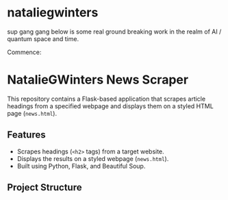# nataliegwinters
sup gang gang
below is some real ground breaking work in the realm of AI / quantum space and time.

Commence:

# NatalieGWinters News Scraper

This repository contains a Flask-based application that scrapes article headings from a specified webpage and displays them on a styled HTML page (`news.html`).

## Features
- Scrapes headings (`<h2>` tags) from a target website.
- Displays the results on a styled webpage (`news.html`).
- Built using Python, Flask, and Beautiful Soup.

## Project Structure

